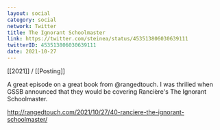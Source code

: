 ```yaml
---
layout: social
category: social
network: Twitter
title: The Ignorant Schoolmaster
link: https://twitter.com/steinea/status/453513806030639111
twitterID: 453513806030639111
date: 2021-10-27
---
```


[[2021]] / [[Posting]]

A great episode on a great book from @rangedtouch. I was thrilled when GSSB announced that they would be covering Rancière's The Ignorant Schoolmaster.

<http://rangedtouch.com/2021/10/27/40-ranciere-the-ignorant-schoolmaster/>
